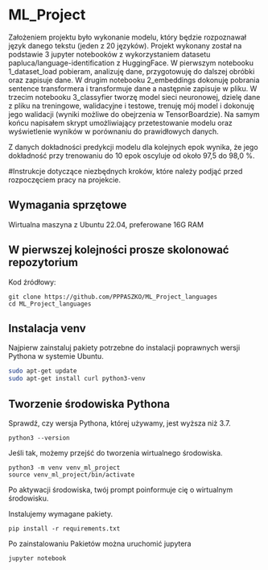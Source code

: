 # ML_Project
Założeniem projektu było wykonanie modelu, który będzie rozpoznawał język danego tekstu (jeden z 20 języków). Projekt wykonany został na podstawie 3 jupyter notebooków z wykorzystaniem datasetu papluca/language-identification z HuggingFace. W pierwszym notebooku 1_dataset_load pobieram, analizuję dane, przygotowuję do dalszej obróbki oraz zapisuje dane. W drugim notebooku 2_embeddings dokonuję pobrania sentence transformera i transformuje dane a następnie zapisuje w pliku. W trzecim notebooku 3_classyfier tworzę model sieci neuronowej, dzielę dane z pliku na treningowe, walidacyjne i testowe, trenuję mój model i dokonuję jego walidacji (wyniki możliwe do obejrzenia w TensorBoardzie). Na samym końcu napisałem skrypt umożliwiający przetestowanie modelu oraz wyświetlenie wyników w porównaniu do prawidłowych danych.

Z danych dokładności predykcji modelu dla kolejnych epok wynika, że jego dokładność przy trenowaniu do 10 epok oscyluje od około 97,5 do 98,0 %.


#Instrukcje dotyczące niezbędnych kroków, które należy podjąć przed rozpoczęciem pracy na projekcie.


## Wymagania sprzętowe

Wirtualna maszyna z Ubuntu 22.04, preferowane 16G RAM


## W pierwszej kolejności prosze skolonować repozytorium
Kod źródłowy:
```shell 
git clone https://github.com/PPPASZKO/ML_Project_languages
cd ML_Project_languages
```

## Instalacja venv
Najpierw zainstaluj pakiety potrzebne do instalacji poprawnych wersji Pythona w systemie Ubuntu.
```bash
sudo apt-get update
sudo apt-get install curl python3-venv 
```

## Tworzenie środowiska Pythona
Sprawdź, czy wersja Pythona, której używamy, jest wyższa niż 3.7.

```shell 
python3 --version 
```

Jeśli tak, możemy przejść do tworzenia wirtualnego środowiska.

```shell 
python3 -m venv venv_ml_project
source venv_ml_project/bin/activate
```

Po aktywacji środowiska, twój prompt poinformuje cię o wirtualnym środowisku.

Instalujemy wymagane pakiety.
```shell
pip install -r requirements.txt 
```

Po zainstalowaniu Pakietów można uruchomić jupytera
```shell
jupyter notebook
```
